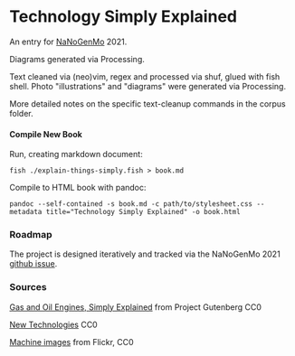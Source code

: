 # Technology Simply Explained

An entry for [NaNoGenMo](https://nanogenmo.github.io/) 2021.

Diagrams generated via Processing.

Text cleaned via (neo)vim, regex and processed via shuf, glued with fish shell. Photo "illustrations" and "diagrams" were generated via Processing. 

More detailed notes on the specific text-cleanup commands in the corpus folder.

#### Compile New Book

Run, creating markdown document: 

```
fish ./explain-things-simply.fish > book.md
```

Compile to HTML book with pandoc:

```
pandoc --self-contained -s book.md -c path/to/stylesheet.css --metadata title="Technology Simply Explained" -o book.html
```

### Roadmap

The project is designed iteratively and tracked via the NaNoGenMo 2021 [github issue](https://github.com/NaNoGenMo/2021/issues/25). 

### Sources

[Gas and Oil Engines, Simply Explained](https://www.gutenberg.org/ebooks/27286) from Project Gutenberg CC0

[New Technologies](https://github.com/dariusk/corpora/blob/master/data/technology/new_technologies.json) CC0

[Machine images](https://flickr.com/search/?license=7%2C9%2C10&text=machines) from Flickr, CC0

